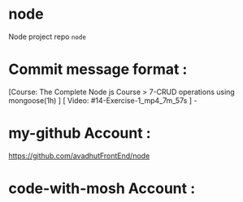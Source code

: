 # node 
Node project repo `node` 

# Commit message format : 
[Course: The Complete Node js Course > 7-CRUD operations using mongoose(1h) ] [ Video: #14-Exercise-1_mp4_7m_57s ] - 


# my-github Account : 
https://github.com/avadhutFrontEnd/node 

# code-with-mosh Account : 
